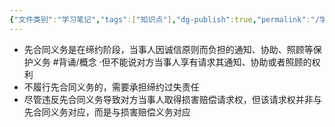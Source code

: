 ```yaml
---
{"文件类别":"学习笔记","tags":["知识点"],"dg-publish":true,"permalink":"/学习笔记/知识点/先合同义务/","dgPassFrontmatter":true}
---
```


- 先合同义务是在缔约阶段，当事人因诚信原则而负担的通知、协助、照顾等保护义务 #背诵/概念 
·但不能说对方当事人享有请求其通知、协助或者照顾的权利
- 不履行先合同义务的，需要承担缔约过失责任
- 尽管违反先合同义务导致对方当事人取得损害赔偿请求权，但该请求权并非与先合同义务对应，而是与损害赔偿义务对应